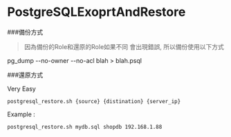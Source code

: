 # PostgreSQLExoprtAndRestore
###備份方式

>因為備份的Role和還原的Role如果不同 會出現錯誤, 所以備份使用以下方式

pg_dump --no-owner --no-acl blah > blah.psql

###還原方式

Very Easy 

```
postgresql_restore.sh {source} {distination} {server_ip}
```

Example :
```
postgresql_restore.sh mydb.sql shopdb 192.168.1.88

```



